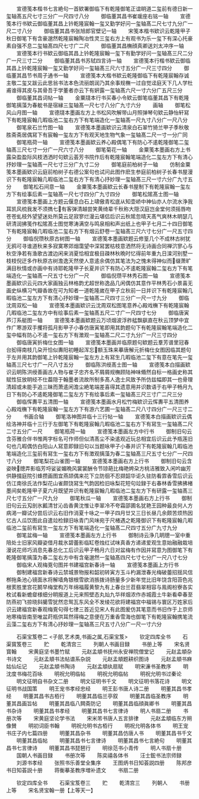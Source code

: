 <!-- { "loadSidebar": true } -->
　　宣德笺本楷书七言絶句一首欵署御临下有乾隆御笔正谊眀道二玺前有德日新一玺轴髙五尺七寸三分广一尺四寸八分
　　御临董其昌书崔瑗座右铭一轴
　　宣德笺本行书欵云御临董其昌上钤乾隆宸翰一玺又勤学好问一玺轴髙二尺七寸九分广一尺二寸八分
　　御临董其昌书张旭郎官壁记一轴
　　宋笺本楷书欵识云乾隆甲子秋日御笔下有含豪邈然乾隆宸翰陶冶性灵三玺右方上有观书为乐一玺下有深心托豪素自强不息二玺轴髙四尺七寸广二尺
　　御临董其昌橅顔真卿送刘太冲序一轴
　　宣德笺本行书欵云御临其昌上钤乾隆宸翰一玺下有勤学好问一玺轴髙三尺二分广一尺三寸二分
　　御临董其昌书苏轼四言诗一轴
　　宣德笺本行楷书欵云御临其昌上钤乾隆宸翰一玺又勤学好问一玺轴髙三尺六寸五分广一尺三寸四分
　　御临董其昌节书周子通书一轴
　　宣德笺本大楷书欵云乾隆御临下有乾隆宸翰存诚主敬二玺又跋云此思翁书法本色流丽朗润乃其余事规橅一过自觉迳庭天下几人学杜甫谁得其皮与其骨吾于学董者亦云下有姸露一玺轴髙六尺一寸六分广五尺三分
　　御临董其昌词帖一轴
　　金粟牋本行书买春小令欵云御笔临董其昌下有乾隆御笔摛藻为春躭书是宿縁三玺轴髙一尺七寸八分广九寸六分
　　画轴
　　御笔松风山月图一轴
　　宣德牋本墨画左方上书松风吹解带山月照弹琴句欵云静怡轩冩下有乾隆宸翰几暇临池二玺右方下有笔端造化一玺轴髙一尺九寸八分广一尺八分
　　御笔泉石兰竹图一轴
　　宣德笺本墨画欵识云清泉白石翠竹猗兰甲子季秋敬胜斋斋居偶冩下有宸翰一玺左方下有观天地生物气象一玺轴髙二尺一寸一分广同
　　御笔瓶荷一轴
　　宣德笺本墨画欵云养心殿偶笔下有防心不逺乾隆御笔二玺轴髙三尺七寸一分广一尺六寸八分
　　御笔菊花一轴
　　金粟笺本墨画右方上书露朶盈盈际风枝洒洒时句欵云荟芳书院作后有乾隆宸翰笔端造化二玺左方下有清心抒妙理一玺轴髙一尺七寸三分广九寸二分
　　御笔庭前柏树子一轴
　　仿制金粟笺本墨画欵识云庭前柏树子右德公案句也试问此图作麽生参庭前柏树子长春书屋漫识下有乾隆宸翰几暇临池二玺右方下有清心抒妙理一玺轴髙三尺一寸六分广九寸五分
　　御笔松石间意一轴
　　金粟笺本墨画欵云长春书屋制下有乾隆宸翰一玺左方下有绘事后素一玺轴髙一尺七寸四分广九寸四分
　　御笔松隂髙士图一轴
　　宣德笺本墨画上方题云偃息白石上啸傲青松底从知壶峤中神仙亦人尔流水浄我耳凯风梳我发不须擕七有客弹清越尝笑黄绮辈千秋称大隠汉庭岂金堂何须摇唇吻苍苍虬枝外望望迷处所莫云足寂寥烂漫云堪侣后识云秋隂忽晴天髙气爽林木眀瑟几研清润拂笺作松隂髙士图觉寒涛满空与鸣泉相和声出纸上也甲子七月二十四日御笔下有乾隆宸翰几暇临池二玺右方下有烟云舒卷一玺轴髙三尺六寸七分广一尺五寸四分
　　御临倪瓒秋原古树图一轴
　　宣德笺本墨画欵题云修篁几个不成林古树犹无鸦可寻谁道秋来多寂寞寒郊烟霭望中深冩罢枯枝意洒然将无诗画合同禅泬寥心与秋空浄若有渔歌古渡边闲来消夏恰相宜极目疎林秋晩时忆得前年重九日滦河别墅一枝枝倪迂多作秋原古树澹逸天然使人意逺余偶仿其笔法为之愧未得神似而缀萧旷满目秋情或亦画中有诗耶乾隆甲子长夏并识下有防心不逺乾隆宸翰二玺右方下有笔端造化一玺轴髙一尺五寸七分广一尺
　　御临倪瓒平林秀石图一轴
　　宣德笺本墨画欵识云元四大家画独云林格韵尤超世称逸品几闲偶仿其意作平林秀石小景喜无画史纵横习气瓣香故在可为知者一道乾隆嵗在甲子立秋前一日并识下有乾隆宸翰几暇临池二玺左方下有清心抒妙理一玺轴髙二尺四寸三分广一尺一寸九分
　　御临沈周双松一轴
　　宣德笺本墨画欵识云沈周双松图笔意养心殿戏橅下有乾隆宸翰几暇临池二玺左方中有绘事后素一玺轴髙五尺二寸广一尺四寸七分
　　御临唐寅芦汀系艇图一轴
　　宣德笺本墨画欵题云万顷烟波浮舴艋飘飖直在秋云顶梦中宜作广寒游双手攫将孤月影甲子小春仿唐寅笔即用其韵题句下有乾隆宸翰笔端造化二玺中幅有防心不逺一玺右方下有澂观一玺轴髙二尺二寸九分广一尺三寸四分
　　御临唐寅折梅仕女图一轴
　　宣德笺本墨画并临原题句欵题云羣芳谱里冠春台抝得南枝几朶开恰似夀阳初睡起浑忘额玉珠来摹唐解元折梅仕女图因临其题句于左并用其韵御笔上钤乾隆宸翰一玺左方上有冩生几暇临池二玺下有意在笔先一玺轴髙三尺七寸广一尺八寸五分
　　御临陈洪绶髙士图一轴
　　宣德笺本白描画欵识云眀陈洪绶善画古人物与崔子忠齐名不屑屑规橅顾陆神味翛然自标一格画史称其赋性狂放眀经不仕葢隠于翰墨者流故所制多髙人逸士风致予所仿兹幅即其一也骨理清超或未能手追三昧而萧逺闲澹尘絶笔端差喜得其遗意用并识数语于右甲子畅月九日下有防心不逺乾隆御笔二玺左方下有绘事后素一玺轴髙三尺三寸广二尺三分
　　御临恽夀平五清图一轴
　　宣德笺本墨画水月松竹梅欵识云恽夀平五清图养心殿戏橅下有乾隆宸翰一玺左方下有游六艺圃一玺轴髙二尺八寸四分广一尺三寸二分
　　书画合轴
　　御笔洛神图并临十三行帖一轴
　　宣德笺本白描画欵识云偶绘洛神并临十三行于左御笔下有乾隆宸翰几暇临池二玺右方下有冩生一玺轴髙二尺二寸五分广一尺
　　御笔瓶荷一轴
　　宣德笺本墨画左方中行书
　　御制旧句云含芬雅合伴书惟两字标名可作师但似清髙尘不染逺观近玩总相宜后识云此予瓶莲旧句也几暇偶仿白阳山人冩意即録旧句以当题咏甲子小春并识下有乾隆宸翰几暇临池笔端造化三玺前有冩生一玺右方下有澂观摛藻为春二玺轴髙三尺五寸七分广一尺四寸八分
　　御笔梨花山雀图一轴
　　宣德笺本墨画右方上行书
　　御制旧句云含姿映牕弄影临芳埒娑娑媚晩风裳裳酬令节琼葩比梅艳姱朶方桃洁雅致入闲吟幽芳供静掇庭院引蜂攒画图宜燕颉偶来花下立防徊不忍撷韶华讵久驻防看霏香雪后识云仿江南徐氏法作梨花山雀颇饶冩生气韵因检旧咏梨花短句竝録于右春林香雪拂拂楮墨间矣乾隆甲子夏六月既望并识有乾隆宸翰几暇临池二玺左方下有研露一玺轴髙三尺七寸五分广一尺九分
　　御笔秋瓜一轴
　　宣德笺本墨画右方上行书
　　御制旧句云云刄剖氷瓤清甘沁齿香黄沈惟让李翠冷不夸霜邵圃名犹艳王园种最良何人方病渇一瓣试分尝后识云右旧作消夏十咏之一甲子四月廿又三日长昼几余颇苦烦热因忆古人瓜饮图此自遣竝检録旧咏青门风味宛于尺楮遇之乾隆御识下有乾隆宸翰几暇临池二玺前有冩生一玺左方下有笔端造化一玺轴髙二尺四寸五分广九寸九分
　　御笔盆梅一轴
　　宣德笺本墨画左方上行书
　　御制诗云浄几眀牕一室中重陪处士旧家风瓣姿借月裁氷碧蕾影临缸卷烛红试味真香方递递爱观生意始融融栽培漫说花师巧消息先春总化工后识云甲子畅月六日对盆梅有作因并冩意为图御笔下有乾隆御笔摛藻为春二玺右方中有含毫邈然一玺轴髙四尺七寸七分广一尺八寸七分
　　御临宋人观梅覔句图并书建福宫新春诗一轴
　　宣德笺本墨画上方行书
　　御制建福宫新春诗云禁城景物报和韶初转寅方玉斗杓漏泄春光梅破蕾招揺风信栁拖条池心镜面氷将解墙角银根雪欲消掁拨诗肠量多少新年觉比旧年饶含阳苔色兆根荄胜里宫花鬭早梅堂构万年绵福履黄黎九有上春台兰苕翡翠相容与鳯阁枌寮各实枚试看新蟾睂様细分眀报道上元来照壁态丸灿九华祥烟浓作赤城霞土牛新看牵春至防燕初飞掠晓斜臈雪犹然恋鸳瓦东风全不发绫花欲将建福宫中福锡与寰区万姓家后识云建福宫新春观梅覔句得七律三首近见宋人有此图爰仿其笔意而书旧作于上京师地寒梅皆南至唯盆莳瓶供耳然得梅之意便在万重香雪海也御笔下有乾隆宸翰携笔流云藻二玺右方下有清心抒妙理一玺轴髙三尺五寸八分广一尺一寸六分

　　石渠宝笈卷二
<子部,艺术类,书画之属,石渠宝笈>
　　钦定四库全书
　　石渠寳笈卷三
　　贮
　　乾清宫三
　　列朝人书画目録
　　书册上等
　　宋名贤寳翰
　　宋黄庭坚书墨竹赋
　　元赵孟頫书抚州永安禅院僧堂记
　　元赵孟頫杂书诗文
　　元赵孟頫书法帖谱系杂説
　　元赵孟頫题耕织图诗
　　元赵孟頫书麻姑仙坛记
　　元赵孟頫书陶诗
　　元赵孟頫纨扇赋
　　明宋濓书圣教序
　　明沈度书梅花百咏
　　明祝允明临帖
　　明祝允明临帖
　　明祝允明书过秦论
　　明文征明自书杂文二册
　　明文征明书千文
　　明文征明书落花诗
　　明文征明书战国策
　　明王宠书孝经忠经
　　明王彭书唐人诗二册
　　明董其昌书孝经
　　明董其昌书古栢行
　　明董其昌临兰亭叙
　　明董其昌临圣教序
　　明董其昌画旨帖
　　明董其昌临八闗斋防记
　　明董其昌临顔眞卿书
　　明董其昌书杂诗
　　明董其昌书孝经
　　明董其昌书七言律诗
　　明人书扇二册
　　书册次等
　　宋黄庭坚论学书法
　　宋米芾书唐人五言排律
　　元赵孟頫临东方朔像賛
　　明初词臣书翰
　　明祝允明书古栢行
　　明祝允明各体书
　　明王宠书庄子内七篇四册
　　明董其昌杂书
　　明董其昌仿唐人书
　　明董其昌书千文
　　明董其昌临帖
　　明董其昌书七言律诗
　　明董其昌书七言絶句
　　明董其昌书七言律诗
　　明董其昌书琵琶行
　　明徐范书小青传
　　明人书扇十册
　　国朝人书画目録
　　书册次等
　　陈奕禧各体书
　　汪士鋐书法宗师録
　　刘源书孝经
　　张照书乐善堂全集序
　　王图炳书日知荟説四册
　　陈邦彦书日知荟説十册
　　蒋衡摹圣教序増补遗文
　　书扇二册

　　钦定四库全书
　　石渠宝笈卷三
　　贮
　　乾清宫三
　　列朝人
　　书册上等
　　宋名贤宝翰一册【上等天一】
